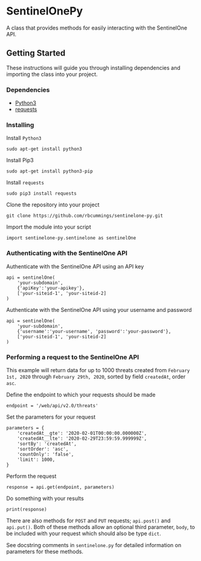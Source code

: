# SentinelOnePy
A class that provides methods for easily interacting with the SentinelOne API.

## Getting Started

These instructions will guide you through installing dependencies and importing the class into your project.

### Dependencies

* [Python3](https://www.python.org/download/releases/3.0/)
* [requests](https://requests.readthedocs.io/en/master/)

### Installing

Install `Python3`

```
sudo apt-get install python3
```

Install Pip3

```
sudo apt-get install python3-pip
```

Install `requests`

```
sudo pip3 install requests
```

Clone the repository into your project

```
git clone https://github.com/rbcummings/sentinelone-py.git
```

Import the module into your script

```
import sentinelone-py.sentinelone as sentinelOne
```

### Authenticating with the SentinelOne API

Authenticate with the SentinelOne API using an API key

```
api = sentinelOne(
    'your-subdomain',
    {'apiKey':'your-apikey'},
    ['your-siteid-1', 'your-siteid-2]
)
```

Authenticate with the SentinelOne API using your username and password

```
api = sentinelOne(
    'your-subdomain',
    {'username':'your-username', 'password':'your-password'},
    ['your-siteid-1', 'your-siteid-2]
)
```

### Performing a request to the SentinelOne API

This example will return data for up to 1000 threats created from `February 1st, 2020` through `February 29th, 2020`, sorted by field `createdAt`, order `asc`.

Define the endpoint to which your requests should be made

```
endpoint = '/web/api/v2.0/threats'
```

Set the parameters for your request

```
parameters = {
    'createdAt__gte': '2020-02-01T00:00:00.000000Z',
    'createdAt__lte': '2020-02-29T23:59:59.999999Z',
    'sortBy': 'createdAt',
    'sortOrder': 'asc',
    'countOnly': 'false',
    'limit': 1000,
}
```

Perform the request

```
response = api.get(endpoint, parameters)
```

Do something with your results

```
print(response)
```

There are also methods for `POST` and `PUT` requests; `api.post()` and `api.put()`. Both of these methods allow an optional third parameter, `body`, to be included with your request which should also be type `dict`.

See docstring comments in `sentinelone.py` for detailed information on parameters for these methods.

